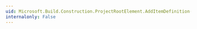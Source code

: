 ```yaml
---
uid: Microsoft.Build.Construction.ProjectRootElement.AddItemDefinition(System.String)
internalonly: False
---
```

